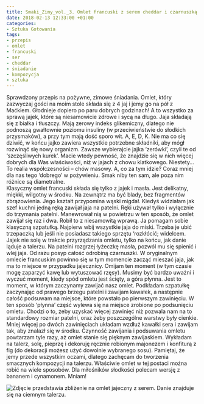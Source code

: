 ```yaml
---
title: Smaki_Zimy_vol._3. Omlet francuski z serem cheddar i czarnuszką
date: 2018-02-13 12:33:00 +01:00
categories:
- Sztuka Gotowania
tags:
- przepis
- omlet
- francuski
- ser
- cheddar
- śniadanie
- kompozycja
- sztuka
---
```


<olela-narrative>
Sprawdzony przepis na pożywne, zimowe śniadania. Omlet, który zazwyczaj gości na moim stole składa się z 4 jaj i jemy go na pół z Maćkiem. Głodnieje dopiero po paru dobrych godzinach! A to wszystko za sprawą jajek, które są niesamowicie zdrowe i sycą na długo. Jaja składają się z białka i tłuszczy. Mają zerowy indeks glikemiczny, dlatego nie podnoszą gwałtownie poziomu insuliny (w przeciwieństwie do słodkich przysmaków), a przy tym mają dość sporo wit. A, E, D, K. Nie ma co się dziwić, w końcu jajko zawiera wszystkie potrzebne składniki, aby mógł rozwinąć się nowy organizm. Zawsze wybierajcie jajka ‘zerówki’, czyli te od ‘szczęśliwych kurek’. Macie wtedy pewność, że znajdzie się w nich więcej dobrych dla Was właściwości, niż w jajach z chowu klatkowego. Niestety… To realia współczesności – chów masowy. A, co za tym idzie? Coraz mniej dla nas tego ‘dobrego’ w pożywieniu. Smak niby ten sam, ale poza nim różnice są diametralne.
</olela-narrative>

<div>
  <Recipe
    title='Omlet francuski z serem cheddar i czarnuszką'
    time='15 minut'
    level='łatwy'
    mealFor='2 osoby'
    photo='https://assets0.ello.co/uploads/asset/attachment/7141510/ello-optimized-b8df05b2.jpg'
    altText='Zdjęcie przedstawia ciemny talerz z perspektywy lotu ptaka, na talerzu znajduje się omlet jajeczny, biały sos, zielone listki. Całość na białym tle.'
  >
    <Ingredient title='jaja' quantity='4 sztuki' />
    <Ingredient title='masło' quantity='łyżeczka' />
    <Ingredient title='ser typu cheddar' quantity='3 plastry' />
    <Ingredient title='czarnuszka' quantity='szczypta' />
    <Ingredient title='sól, pieprz' quantity='szczypta' />
    <Method>
Klasyczny omlet francuski składa się tylko z jajek i masła. Jest delikatny, miękki, wilgotny w środku. Na zewnątrz ma być blady, bez fragmentów zbrązowienia. Jego kształt przypomina wąski migdał. Kiedyś widziałam jak szef kuchni jedną ręką zawijał jaja na patelni. Ręki używał tylko i wyłącznie do trzymania patelni. Manewrował nią w powietrzu w ten sposób, że omlet zawijał się raz i dwa. Robił to z niesamowitą wprawą. Ja pomagam sobie klasyczną szpatułką.
    </Method>
    <Method>
Najpierw wbij wszystkie jaja do miski. Trzeba je ubić trzepaczką lub jeśli nie posiadasz takiego sprzętu ‘rozkłócić; widelcem. Jajek nie solę w trakcie przyrządzania omletu, tylko na końcu, jak danie ląduje a talerzu. Na patelni rozgrzej łyżeczkę masła, pozwól mu się spienić i wlej jaja. Od razu posyp całość odrobiną czarnuszki. W oryginalnym omlecie francuskim powinno się w tym momencie zacząć mieszać jaja, jak ma to miejsce w przypadku jajecznicy. Omijam ten moment (w tym czasie mogę zaparzyć kawę lub wytuszować rzęsy). Musimy być bardzo uważni i wyczuć moment, kiedy spód omletu jest ścięty, a góra płynna. Jest to moment, w którym zaczynamy zawijać nasz omlet. Podkładam szpatułkę zaczynając od prawego brzegu patelni i zawijam kawałek, a następnie całość podsuwam na miejsce, które powstało po pierwszym zawinięciu. W ten sposób ‘płynna’ część wylewa się na miejsce zrobione po podsunięciu omletu. Chodzi o to, żeby uzyskać więcej zawinięć niż pozwala nam na to standardowy rozmiar patelni, oraz żeby poszczególne warstwy były cienkie. Mniej więcej po dwóch zawinięciach układam wzdłuż kawałki sera i zawijam tak, aby znalazł się w środku. Czynność zawijania i podsuwania omletu powtarzam tyle razy, aż omlet stanie się pięknym zawijaskiem. Wykładam na talerz, solę, pieprzę i dekoruję ręcznie robionym majonezem i konfiturą z fig (do dekoracji możesz użyć dowolnie wybranego sosu). 
    </Method>
    <Method>
Pamiętaj, że jemy przede wszystkim oczami, dlatego zachęcam do tworzenia smacznych kompozycji na talerzu. Właściwie omlet w tej postaci można robić na wiele sposobów. Dla miłośników słodkości polecam wersję z bananem i cynamonem. 
    </Method>
    <Method>
Mniam!
    </Method>
  </Recipe>
</div>

![Zdjęcie przedstawia zbliżenie na omlet jajeczny z serem. Danie znajduje się na ciemnym talerzu.](https://assets1.ello.co/uploads/asset/attachment/7141513/ello-optimized-ff606c34.jpg)